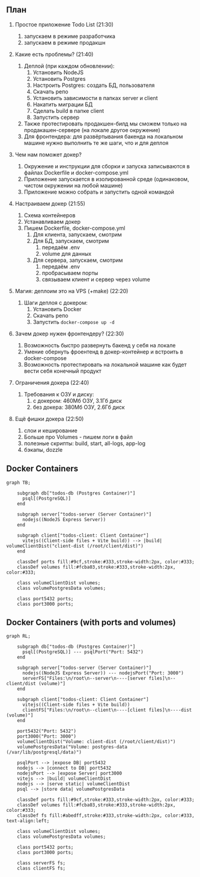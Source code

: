 ## План

1. Простое приложение Todo List (21:30)
   1. запускаем в режиме разработчика
   2. запускаем в режиме продакшн
2. Какие есть проблемы? (21:40)

   1. Деплой (при каждом обновлении):
      1. Установить NodeJS
      2. Установить Postgres
      3. Настроить Postgres: создать БД, пользователя
      4. Скачать репо
      5. Установить зависимости в папках server и client
      6. Накатить миграции БД
      7. Сделать build в папке client
      8. Запустить сервер
   2. Также протестировать продакшен-билд мы сможем только на продакашен-сервере (на локале другое окружение)
   3. Для фронтендера: для развёртывания бакенда на локальном машине нужно выполнить те же шаги, что и для деплоя

3. Чем нам поможет докер?

   1. Окружение и инструкции для сборки и запуска записываются в файлах Dockerfile и docker-compose.yml
   2. Приложение запускается в изолированной среде (одинаковом, чистом окружении на любой машине)
   3. Приложение можно собрать и запустить одной командой

4. Настраиваем докер (21:55)

   1. Схема контейнеров
   2. Устанавливаем докер
   3. Пишем Dockerfile, docker-compose.yml
      1. Для клиента, запускаем, смотрим
      2. Для БД, запускаем, смотрим
         1. передаём .env
         2. volume для данных
      3. Для сервера, запускаем, смотрим
         1. передаём .env
         2. пробрасываем порты
         3. связываем клиент и сервер через volume

5. Магия: деплоим это на VPS (+make) (22:20)
   1. Шаги деплоя с докером:
      1. Установить Docker
      2. Скачать репо
      3. Запустить `docker-compose up -d`
6. Зачем докер нужен фронтендеру? (22:30)
   1. Возможность быстро развернуть бакенд у себя на локале
   2. Умение обернуть фроентенд в докер-контейнер и встроить в docker-compose
   3. Возможность протестировать на локальной машине как будет вести себя конечный продукт
7. Ограничения докера (22:40)
   1. Требования к ОЗУ и диску:
      1. с докером: 460Мб ОЗУ, 3.1Гб диск
      2. без докера: 380Мб ОЗУ, 2.6Гб диск
8. Ещё фишки докера (22:50)
   1. слои и кеширование
   2. Больше про Volumes - пишем логи в файл
   3. полезные скрипты: build, start, all-logs, app-log
   4. бэкапы, dozzle

## Docker Containers

```mermaid
graph TB;

    subgraph db["todos-db (Postgres Container)"]
      psql[(PostgreSQL)]
    end

    subgraph server["todos-server (Server Container)"]
      nodejs((NodeJS Express Server))
    end

    subgraph client["todos-client: Client Container"]
      vitejs((Client-side files + Vite build)) --> |build| volumeClientDist("client-dist (/root/client/dist)")
    end

    classDef ports fill:#9cf,stroke:#333,stroke-width:2px, color:#333;
    classDef volumes fill:#fcba03,stroke:#333,stroke-width:2px, color:#333;

    class volumeClientDist volumes;
    class volumePostgresData volumes;

    class port5432 ports;
    class port3000 ports;
```

## Docker Containers (with ports and volumes)

```mermaid
graph RL;

    subgraph db["todos-db (Postgres Container)"]
      psql[(PostgreSQL)] --- psqlPort("Port: 5432")
    end

    subgraph server["todos-server (Server Container)"]
      nodejs((NodeJS Express Server)) --- nodejsPort("Port: 3000")
      serverFS["Files:\n/root\n--server\n----[server files]\n--client/dist (volume)"]
    end

    subgraph client["todos-client: Client Container"]
      vitejs((Client-side files + Vite build))
      clientFS["Files:\n/root\n--client\n----[client files]\n----dist (volume)"]
    end

    port5432("Port: 5432")
    port3000("Port: 3000")
    volumeClientDist("Volume: client-dist (/root/client/dist)")
    volumePostgresData("Volume: postgres-data (/var/lib/postgresql/data)")

    psqlPort --> |expose DB| port5432
    nodejs --> |connect to DB| port5432
    nodejsPort --> |expose Server| port3000
    vitejs --> |build| volumeClientDist
    nodejs --> |serve static| volumeClientDist
    psql --> |store data| volumePostgresData

    classDef ports fill:#9cf,stroke:#333,stroke-width:2px, color:#333;
    classDef volumes fill:#fcba03,stroke:#333,stroke-width:2px, color:#333;
    classDef fs fill:#abedff,stroke:#333,stroke-width:2px, color:#333, text-align:left;

    class volumeClientDist volumes;
    class volumePostgresData volumes;

    class port5432 ports;
    class port3000 ports;

    class serverFS fs;
    class clientFS fs;
```
